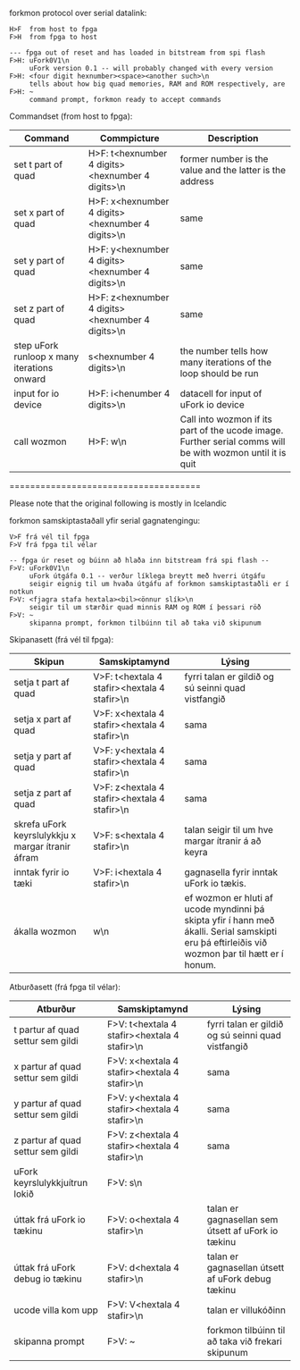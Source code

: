 
forkmon protocol over serial datalink:

```
H>F  from host to fpga
F>H  from fpga to host

--- fpga out of reset and has loaded in bitstream from spi flash
F>H: uFork0V1\n
     uFork version 0.1 -- will probably changed with every version
F>H: <four digit hexnumber><space><another such>\n
     tells about how big quad memories, RAM and ROM respectively, are
F>H: ~
     command prompt, forkmon ready to accept commands

```

Commandset (from host to fpga):

 Command | Commpicture | Description
---------|-------------|--------------
 set t part of quad | H>F: t<hexnumber 4 digits><space><hexnumber 4 digits>\n | former number is the value and the latter is the address
 set x part of quad | H>F: x<hexnumber 4 digits><space><hexnumber 4 digits>\n | same
 set y part of quad | H>F: y<hexnumber 4 digits><space><hexnumber 4 digits>\n | same
 set z part of quad | H>F: z<hexnumber 4 digits><space><hexnumber 4 digits>\n | same
 step uFork runloop x many iterations onward | s<hexnumber 4 digits>\n | the number tells how many iterations of the loop should be run
 input for io device | H>F: i<henumber 4 digits>\n | datacell for input of uFork io device
 call wozmon | H>F: w\n | Call into wozmon if its part of the ucode image. Further serial comms will be with wozmon until it is quit



=====================================

Please note that the original following is mostly in Icelandic

forkmon samskiptastaðall yfir serial gagnatengingu:

```
V>F frá vél til fpga
F>V frá fpga til vélar

-- fpga úr reset og búinn að hlaða inn bitstream frá spi flash --
F>V: uFork0V1\n
     uFork útgáfa 0.1 -- verður líklega breytt með hverri útgáfu
     seigir eignig til um hvaða útgáfu af forkmon samskiptastaðli er í notkun
F>V: <fjagra stafa hextala><bil><önnur slík>\n
     seigir til um stærðir quad minnis RAM og ROM í þessari röð
F>V: ~
     skipanna prompt, forkmon tilbúinn til að taka við skipunum

```

Skipanasett (frá vél til fpga):

 Skipun | Samskiptamynd | Lýsing 
--------|---------------|--------
 setja t part af quad | V>F: t<hextala 4 stafir><bil><hextala 4 stafir>\n | fyrri talan er gildið og sú seinni quad vistfangið 
 setja x part af quad | V>F: x<hextala 4 stafir><bil><hextala 4 stafir>\n | sama
 setja y part af quad | V>F: y<hextala 4 stafir><bil><hextala 4 stafir>\n | sama
 setja z part af quad | V>F: z<hextala 4 stafir><bil><hextala 4 stafir>\n | sama
 skrefa uFork keyrslulykkju x margar ítranir áfram | V>F: s<hextala 4 stafir>\n | talan seigir til um hve margar ítranir á að keyra
 inntak fyrir io tæki | V>F: i<hextala 4 stafir>\n | gagnasella fyrir inntak uFork io tækis.
 ákalla wozmon | w\n | ef wozmon er hluti af ucode myndinni þá skipta yfir í hann með ákalli. Serial samskipti eru þá eftirleiðis við wozmon þar til hætt er í honum.

Atburðasett (frá fpga til vélar):

 Atburður | Samskiptamynd | Lýsing
----------|---------------|--------
 t partur af quad settur sem gildi | F>V: t<hextala 4 stafir><bil><hextala 4 stafir>\n | fyrri talan er gildið og sú seinni quad vistfangið 
 x partur af quad settur sem gildi | F>V: x<hextala 4 stafir><bil><hextala 4 stafir>\n | sama
 y partur af quad settur sem gildi | F>V: y<hextala 4 stafir><bil><hextala 4 stafir>\n | sama
 z partur af quad settur sem gildi | F>V: z<hextala 4 stafir><bil><hextala 4 stafir>\n | sama
 uFork keyrslulykkjuítrun lokið    | F>V: s\n |
 úttak frá uFork io tækinu         | F>V: o<hextala 4 stafir>\n | talan er gagnasellan sem útsett af uFork io tækinu
 úttak frá uFork debug io tækinu   | F>V: d<hextala 4 stafir>\n | talan er gagnasellan útsett af uFork debug tækinu
 ucode villa kom upp               | F>V: V<hextala 4 stafir>\n | talan er villukóðinn
 skipanna prompt                   | F>V: ~ | forkmon tilbúinn til að taka við frekari skipunum
